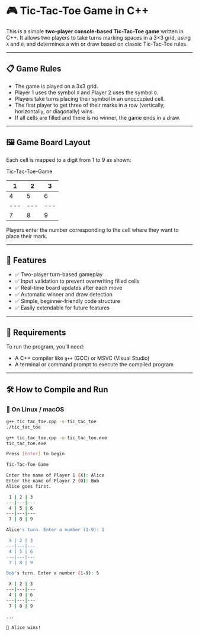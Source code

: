 # 🎮 Tic-Tac-Toe Game in C++

This is a simple **two-player console-based Tic-Tac-Toe game** written in C++. It allows two players to take turns marking spaces in a 3×3 grid, using `X` and `O`, and determines a win or draw based on classic Tic-Tac-Toe rules.

---

## 📋 Game Rules

- The game is played on a 3x3 grid.
- Player 1 uses the symbol `X` and Player 2 uses the symbol `O`.
- Players take turns placing their symbol in an unoccupied cell.
- The first player to get three of their marks in a row (vertically, horizontally, or diagonally) wins.
- If all cells are filled and there is no winner, the game ends in a draw.

---

## 🖼️ Game Board Layout

Each cell is mapped to a digit from 1 to 9 as shown:

 Tic-Tac-Toe-Game

  1 | 2 | 3
---|---|---
 4 | 5 | 6
---|---|---
 7 | 8 | 9


 
Players enter the number corresponding to the cell where they want to place their mark.

---

## 🚀 Features

- ✅ Two-player turn-based gameplay
- ✅ Input validation to prevent overwriting filled cells
- ✅ Real-time board updates after each move
- ✅ Automatic winner and draw detection
- ✅ Simple, beginner-friendly code structure
- ✅ Easily extendable for future features

---

## 🔧 Requirements

To run the program, you’ll need:

- A C++ compiler like `g++` (GCC) or MSVC (Visual Studio)
- A terminal or command prompt to execute the compiled program

---

## 🛠️ How to Compile and Run

### 🐧 On Linux / macOS

```bash
g++ tic_tac_toe.cpp -o tic_tac_toe
./tic_tac_toe

g++ tic_tac_toe.cpp -o tic_tac_toe.exe
tic_tac_toe.exe

Press [Enter] to begin

Tic-Tac-Toe Game

Enter the name of Player 1 (X): Alice
Enter the name of Player 2 (O): Bob
Alice goes first.

 1 | 2 | 3
---|---|---
 4 | 5 | 6
---|---|---
 7 | 8 | 9

Alice's turn. Enter a number (1-9): 1

 X | 2 | 3
---|---|---
 4 | 5 | 6
---|---|---
 7 | 8 | 9

Bob's turn. Enter a number (1-9): 5

 X | 2 | 3
---|---|---
 4 | O | 6
---|---|---
 7 | 8 | 9

...

🎉 Alice wins!

